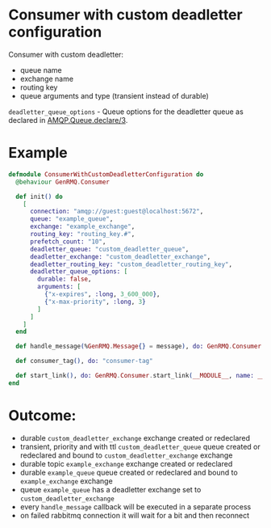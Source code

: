 Consumer with custom deadletter configuration
=============================================

Consumer with custom deadletter:

- queue name
- exchange name
- routing key
- queue arguments and type (transient instead of durable)

 `deadletter_queue_options` - Queue options for the deadletter queue as declared in
 [AMQP.Queue.declare/3](https://hexdocs.pm/amqp/AMQP.Queue.html#declare/3).

# Example

~~~elixir
defmodule ConsumerWithCustomDeadletterConfiguration do
  @behaviour GenRMQ.Consumer

  def init() do
    [
      connection: "amqp://guest:guest@localhost:5672",
      queue: "example_queue",
      exchange: "example_exchange",
      routing_key: "routing_key.#",
      prefetch_count: "10",
      deadletter_queue: "custom_deadletter_queue",
      deadletter_exchange: "custom_deadletter_exchange",
      deadletter_routing_key: "custom_deadletter_routing_key",
      deadletter_queue_options: [
        durable: false,
        arguments: [
          {"x-expires", :long, 3_600_000},
          {"x-max-priority", :long, 3}
        ]
      ]
    ]
  end

  def handle_message(%GenRMQ.Message{} = message), do: GenRMQ.Consumer.ack(message)

  def consumer_tag(), do: "consumer-tag"

  def start_link(), do: GenRMQ.Consumer.start_link(__MODULE__, name: __MODULE__)
end
~~~

# Outcome:

- durable `custom_deadletter_exchange` exchange created or redeclared
- transient, priority and with ttl `custom_deadletter_queue` queue created or redeclared and bound to `custom_deadletter_exchange` exchange
- durable topic `example_exchange` exchange created or redeclared
- durable `example_queue` queue created or redeclared and bound to `example_exchange` exchange
- queue `example_queue` has a deadletter exchange set to `custom_deadletter_exchange`
- every `handle_message` callback will be executed in a separate process
- on failed rabbitmq connection it will wait for a bit and then reconnect
